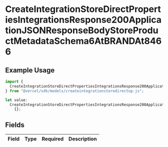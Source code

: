 # CreateIntegrationStoreDirectPropertiesIntegrationsResponse200ApplicationJSONResponseBodyStoreProductMetadataSchema6AtBRANDAt8466

## Example Usage

```typescript
import {
  CreateIntegrationStoreDirectPropertiesIntegrationsResponse200ApplicationJSONResponseBodyStoreProductMetadataSchema6AtBRANDAt8466,
} from "@vercel/sdk/models/createintegrationstoredirectop.js";

let value:
  CreateIntegrationStoreDirectPropertiesIntegrationsResponse200ApplicationJSONResponseBodyStoreProductMetadataSchema6AtBRANDAt8466 =
    {};
```

## Fields

| Field       | Type        | Required    | Description |
| ----------- | ----------- | ----------- | ----------- |